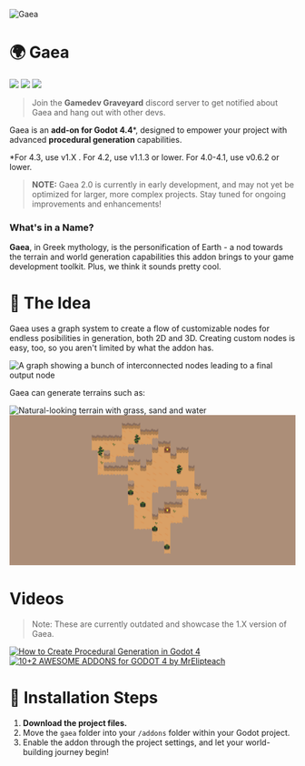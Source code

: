![Gaea](logo.svg)

# 🌍 Gaea

[![](https://img.shields.io/badge/BenjaTK-Follow%20me!-%23FA5C5C?style=for-the-badge&logo=itchdotio&logoColor=white
)](https://benjatk.itch.io/) [![](https://img.shields.io/badge/Docs-%239dbd4b?style=for-the-badge&logo=https%3A%2F%2Ffonts.googleapis.com%2Fcss2%3Ffamily%3DMaterial%2BSymbols%2BOutlined%3Aopsz%2Cwght%2CFILL%2CGRAD%4048%2C400%2C1%2C0&logoColor=white
)](https://benjatk.github.io/Gaea/#/) [![](https://img.shields.io/badge/-Gamedev%20Graveyard-5865f2?style=for-the-badge&logo=discord&labelColor=white)](https://discord.gg/V7UsX54V49)
> Join the **Gamedev Graveyard** discord server to get notified about Gaea and hang out with other devs.


Gaea is an **add-on for Godot 4.4**\*, designed to empower your project with advanced **procedural generation** capabilities.

*For 4.3, use v1.X . For 4.2, use v1.1.3 or lower. For 4.0-4.1, use v0.6.2 or lower.

> **NOTE:** Gaea 2.0 is currently in early development, and may not yet be optimized for larger, more complex projects. Stay tuned for ongoing improvements and enhancements!

### What's in a Name?

**Gaea**, in Greek mythology, is the personification of Earth - a nod towards the terrain and world generation capabilities this addon brings to your game development toolkit. Plus, we think it sounds pretty cool.

# 💫 The Idea

Gaea uses a graph system to create a flow of customizable nodes for endless posibilities in generation, both 2D and 3D. Creating custom nodes is easy, too, so you aren't limited by what the addon has.

![A graph showing a bunch of interconnected nodes leading to a final output node](assets/graph_system.png)

Gaea can generate terrains such as:

![Natural-looking terrain with grass, sand and water](assets/terrain-showcase.png)
![Natural-looking cave-like system similar to Nuclear Throne, with chests, cacti and grass](assets/nuclear-throne-style-showcase.png)

# Videos
> Note: These are currently outdated and showcase the 1.X version of Gaea.

[![How to Create Procedural Generation in Godot 4](assets/devworm-thumbnail.jpg)](https://youtu.be/oB1xsCcO9wI "How to Create Procedural Generation in Godot 4")
[![10+2 AWESOME ADDONS for GODOT 4 by MrElipteach](assets/mrelipteach-thumbnail.jpg)](https://youtu.be/-FQNPCB7e3s?t=144&si=myv2OsGoLa7jiUfi "10+2 AWESOME ADDONS for GODOT 4 by MrElipteach")



# 🔧 Installation Steps

1. **Download the project files.**
2. Move the `gaea` folder into your `/addons` folder within your Godot project.
3. Enable the addon through the project settings, and let your world-building journey begin!
